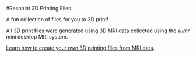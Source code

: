 #Resonint 3D Printing Files

A fun collection of files for you to 3D print!

All 3D print files were generated using 3D MRI data collected using the *ilumr* mini desktop MRI system. 

[Learn how to create your own 3D printing files from MRI data](https://www.resonint.com/post/ilumr-from-mri-to-reality "From MRI to Reality Blog Post").
